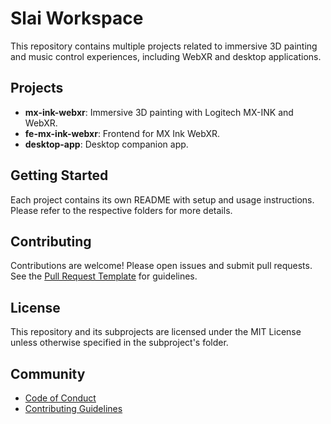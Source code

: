 # Slai Workspace

This repository contains multiple projects related to immersive 3D painting and music control experiences, including WebXR and desktop applications.

## Projects
- **mx-ink-webxr**: Immersive 3D painting with Logitech MX-INK and WebXR.
- **fe-mx-ink-webxr**: Frontend for MX Ink WebXR.
- **desktop-app**: Desktop companion app.

## Getting Started
Each project contains its own README with setup and usage instructions. Please refer to the respective folders for more details.

## Contributing
Contributions are welcome! Please open issues and submit pull requests. See the [Pull Request Template](.github/pull_request_template.md) for guidelines.

## License
This repository and its subprojects are licensed under the MIT License unless otherwise specified in the subproject's folder.

## Community
- [Code of Conduct](.github/CODE_OF_CONDUCT.md)
- [Contributing Guidelines](.github/CONTRIBUTING.md)
